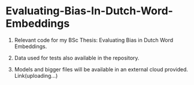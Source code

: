 # Evaluating-Bias-In-Dutch-Word-Embeddings

1. Relevant code for my BSc Thesis: Evaluating Bias in Dutch Word Embeddings.

2. Data used for tests also available in the repository.

3. Models and bigger files will be available in an external cloud provided. Link(uploading...)
